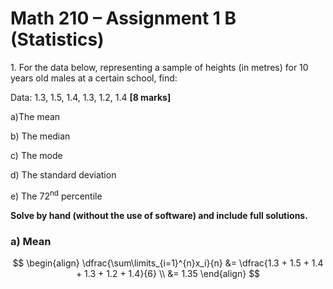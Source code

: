 # Math 210 – Assignment 1 B (Statistics)

1\. For the data below, representing a sample of heights (in metres) for
10 years old males at a certain school, find:

Data: 1.3, 1.5, 1.4, 1.3, 1.2, 1.4 **\[8 marks\]**

a)The mean

b\) The median

c\) The mode

d\) The standard deviation

e\) The 72<sup>nd</sup> percentile

**Solve by hand (without the use of software) and include full
solutions.**

### a) Mean

$$
\begin{align}
\dfrac{\sum\limits_{i=1}^{n}x_i}{n} &= \dfrac{1.3 + 1.5 + 1.4 + 1.3 + 1.2 + 1.4}{6} \\
&= 1.35
\end{align}
$$
